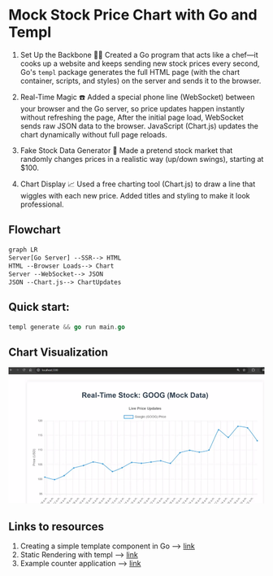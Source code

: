 # Mock Stock Price Chart with Go and Templ

1. Set Up the Backbone 🧑‍🍳
Created a Go program that acts like a chef—it cooks up a website and keeps sending new stock prices every second, Go's `templ` package generates the full HTML page (with the chart container, scripts, and styles) on the server and sends it to the browser.

2.  Real-Time Magic ☎️
Added a special phone line (WebSocket) between your browser and the Go server, so price updates happen instantly without refreshing the page, After the initial page load, WebSocket sends raw JSON data to the browser. JavaScript (Chart.js) updates the chart dynamically without full page reloads.

3. Fake Stock Data Generator 🔢
Made a pretend stock market that randomly changes prices in a realistic way (up/down swings), starting at $100.

4. Chart Display 📈
Used a free charting tool (Chart.js) to draw a line that wiggles with each new price. Added titles and styling to make it look professional.

## Flowchart

```mermaid
graph LR
Server[Go Server] --SSR--> HTML
HTML --Browser Loads--> Chart
Server --WebSocket--> JSON
JSON --Chart.js--> ChartUpdates
```

## Quick start: 

```go 
templ generate && go run main.go
```
## Chart Visualization

![Chart Demo](demo\demo.gif)

## Links to resources

1. Creating a simple template component in Go --> [link](https://templ.guide/quick-start/creating-a-simple-templ-component)
2. Static Rendering with templ --> [link](https://templ.guide/static-rendering/blog-example)
3. Example counter application --> [link](https://templ.guide/server-side-rendering/example-counter-application)